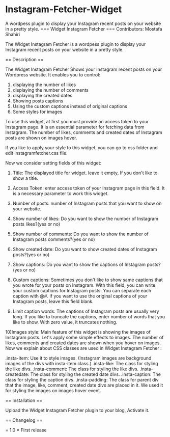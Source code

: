 # Instagram-Fetcher-Widget
A wordpess plugin to display your Instagram recent posts on your website in a pretty style.
=== Widget Instagram Fetcher ===
Contributors: Mostafa Shahiri

The Widget Instagram Fetcher is a wordpess plugin to display your Instagram recent posts on your website in a pretty style.

== Description ==

The Widget Instagram Fetcher Shows your Instagram recent posts on your Wordpress website. It enables you to control:

   1. displaying the number of likes
   2. displaying the number of comments
   3. displaying the created dates
   4. Showing posts captions
   5. Using the custom captions instead of original captions
   6. Some styles for images

To use this widget, at first you must provide an access token to your Instagram page. It is an essential parameter for fetching data from Instagram. The number of likes, comments and created dates of Instagram posts are shown on images hover.

If you like to apply your style to this widget, you can go to css folder and edit instagramfetcher.css file.

Now we consider setting fields of this widget:

1) Title: The displayed title for widget. leave it empty, If you don't like to show a title.

2) Access Token: enter access token of your Instagram page in this field. It is a necessary parameter to work this widget.

3) Number of posts: number of Instagram posts that you want to show on your website.

4) Show number of likes: Do you want to show the number of Instagram posts likes?(yes or no)

5) Show number of comments: Do you want to show the number of Instagram posts comments?(yes or no)

6) Show created date: Do you want to show created dates of Instagram posts?(yes or no)

7) Show captions: Do you want to show the captions of Instagram posts?(yes or no)

8) Custom captions: Sometimes you don't like to show same captions that you wrote for your posts on Instagram. With this field, you can write your custom captions for Instagram posts. You can separate each caption with @#. If you want to use the original captions of your Instagram posts, leave this field blank.

9) Limit caption words: The captions of Instagram posts are usually very long. If you like to truncate the captions, enter number of words that you like to show. With zero value, it truncates nothing.

10)Images style: Main feature of this widget is showing the images of Instagram posts. Let's apply some simple effects to images.
The number of likes, comments and created dates are shown when you hover on images.
Now we explain about CSS classes are used in Widget Instagram Fetcher :

.insta-item: Use it to style images. (Instagram images are background images of the divs with insta-item class.)
.insta-like: The class for styling the like divs.
.insta-comment: The class for styling the like divs.
.insta-createdate: The class for styling the created date divs.
.insta-caption: The class for styling the caption divs. .insta-padding: The class for parent div that the image, like, comment, created date divs are placed in it. We used it for styling the images on images hover event.

== Installation ==

Upload the Widget Instagram Fetcher plugin to your blog, Activate it.


== Changelog ==

= 1.0 =
First release
